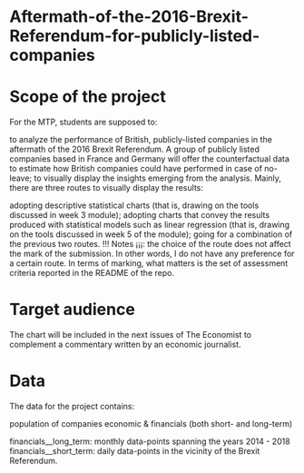 # Aftermath-of-the-2016-Brexit-Referendum-for-publicly-listed-companies
# Scope of the project
For the MTP, students are supposed to:

to analyze the performance of British, publicly-listed companies in the aftermath of the 2016 Brexit Referendum. A group of publicly listed companies based in France and Germany will offer the counterfactual data to estimate how British companies could have performed in case of no-leave;
to visually display the insights emerging from the analysis.
Mainly, there are three routes to visually display the results:

adopting descriptive statistical charts (that is, drawing on the tools discussed in week 3 module);
adopting charts that convey the results produced with statistical models such as linear regression (that is, drawing on the tools discussed in week 5 of the module);
going for a combination of the previous two routes.
!!! Notes ¡¡¡: the choice of the route does not affect the mark of the submission. In other words, I do not have any preference for a certain route. In terms of marking, what matters is the set of assessment criteria reported in the README of the repo.

# Target audience
The chart will be included in the next issues of The Economist to complement a commentary written by an economic journalist.

# Data
The data for the project contains:

population of companies
economic & financials (both short- and long-term)

financials__long_term: monthly data-points spanning the years 2014 - 2018
financials__short_term: daily data-points in the vicinity of the Brexit Referendum.
